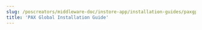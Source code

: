 ```yaml
---
slug: /poscreators/middleware-doc/instore-app/installation-guides/paxgp-guide
title: 'PAX Global Installation Guide'
---
```

